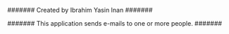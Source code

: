 #######
Created by Ibrahim Yasin Inan
#######

#######
This application sends e-mails to one or more people.
#######
